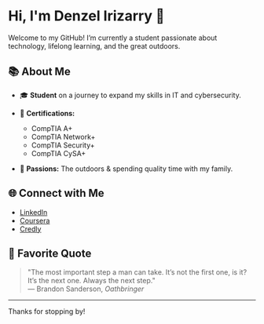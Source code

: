 # Hi, I'm Denzel Irizarry 👋

Welcome to my GitHub! I’m currently a student passionate about technology, lifelong learning, and the great outdoors.

## 📚 About Me

- 🎓 **Student** on a journey to expand my skills in IT and cybersecurity.
- 💼 **Certifications:**  
  - CompTIA A+  
  - CompTIA Network+  
  - CompTIA Security+  
  - CompTIA CySA+

- 🌲 **Passions:** The outdoors & spending quality time with my family.

## 🌐 Connect with Me

- [LinkedIn](https://www.linkedin.com/in/denzel-irizarry/)
- [Coursera](https://www.coursera.org/learner/denzel-irizarry-cotts)
- [Credly](https://www.credly.com/users/denzel-irizarry-cotts)

## 💬 Favorite Quote

> "The most important step a man can take. It’s not the first one, is it? It’s the next one. Always the next step."  
> — Brandon Sanderson, *Oathbringer*

---

Thanks for stopping by!
